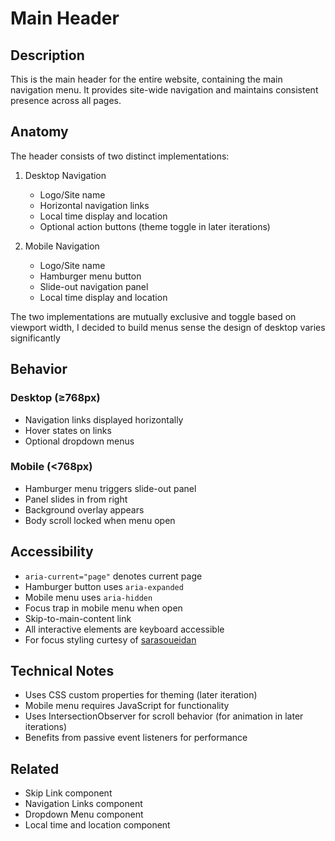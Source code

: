 # Main Header

## Description

This is the main header for the entire website, containing the main navigation menu. It provides site-wide navigation and maintains consistent presence across all pages.

## Anatomy

The header consists of two distinct implementations:

1. Desktop Navigation

   - Logo/Site name
   - Horizontal navigation links
   - Local time display and location
   - Optional action buttons (theme toggle in later iterations)

2. Mobile Navigation
   - Logo/Site name
   - Hamburger menu button
   - Slide-out navigation panel
   - Local time display and location

The two implementations are mutually exclusive and toggle based on viewport width, I decided to build menus sense the design of desktop varies significantly

## Behavior

### Desktop (≥768px)

- Navigation links displayed horizontally
- Hover states on links
- Optional dropdown menus

### Mobile (<768px)

- Hamburger menu triggers slide-out panel
- Panel slides in from right
- Background overlay appears
- Body scroll locked when menu open

## Accessibility

- `aria-current="page"` denotes current page
- Hamburger button uses `aria-expanded`
- Mobile menu uses `aria-hidden`
- Focus trap in mobile menu when open
- Skip-to-main-content link
- All interactive elements are keyboard accessible
- For focus styling curtesy of [sarasoueidan](https://www.sarasoueidan.com/blog/focus-indicators/)

## Technical Notes

- Uses CSS custom properties for theming (later iteration)
- Mobile menu requires JavaScript for functionality
- Uses IntersectionObserver for scroll behavior (for animation in later iterations)
- Benefits from passive event listeners for performance

## Related

- Skip Link component
- Navigation Links component
- Dropdown Menu component
- Local time and location component
